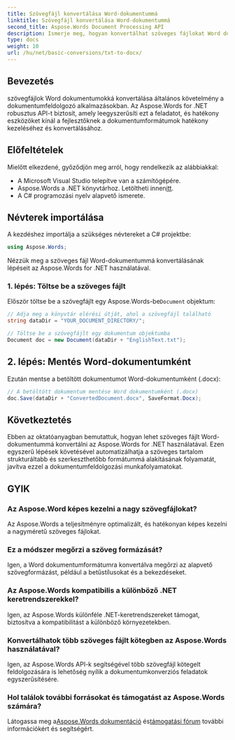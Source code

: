 ```yaml
---
title: Szövegfájl konvertálása Word-dokumentummá
linktitle: Szövegfájl konvertálása Word-dokumentummá
second_title: Aspose.Words Document Processing API
description: Ismerje meg, hogyan konvertálhat szöveges fájlokat Word dokumentumokká az Aspose.Words for .NET használatával. Hatékonyan kezelheti a dokumentumkonverziókat átfogó útmutatónkkal.
type: docs
weight: 10
url: /hu/net/basic-conversions/txt-to-docx/
---
```

## Bevezetés

szövegfájlok Word dokumentumokká konvertálása általános követelmény a dokumentumfeldolgozó alkalmazásokban. Az Aspose.Words for .NET robusztus API-t biztosít, amely leegyszerűsíti ezt a feladatot, és hatékony eszközöket kínál a fejlesztőknek a dokumentumformátumok hatékony kezeléséhez és konvertálásához.

## Előfeltételek

Mielőtt elkezdené, győződjön meg arról, hogy rendelkezik az alábbiakkal:
- A Microsoft Visual Studio telepítve van a számítógépére.
-  Aspose.Words a .NET könyvtárhoz. Letöltheti innen[itt](https://releases.aspose.com/words/net/).
- A C# programozási nyelv alapvető ismerete.

## Névterek importálása

A kezdéshez importálja a szükséges névtereket a C# projektbe:
```csharp
using Aspose.Words;
```

Nézzük meg a szöveges fájl Word-dokumentummá konvertálásának lépéseit az Aspose.Words for .NET használatával.

### 1. lépés: Töltse be a szöveges fájlt

 Először töltse be a szövegfájlt egy Aspose.Words-be`Document` objektum:
```csharp
// Adja meg a könyvtár elérési útját, ahol a szövegfájl található
string dataDir = "YOUR_DOCUMENT_DIRECTORY/";

// Töltse be a szövegfájlt egy dokumentum objektumba
Document doc = new Document(dataDir + "EnglishText.txt");
```

## 2. lépés: Mentés Word-dokumentumként

Ezután mentse a betöltött dokumentumot Word-dokumentumként (.docx):
```csharp
// A betöltött dokumentum mentése Word dokumentumként (.docx)
doc.Save(dataDir + "ConvertedDocument.docx", SaveFormat.Docx);
```

## Következtetés

Ebben az oktatóanyagban bemutattuk, hogyan lehet szöveges fájlt Word-dokumentummá konvertálni az Aspose.Words for .NET használatával. Ezen egyszerű lépések követésével automatizálhatja a szöveges tartalom strukturáltabb és szerkeszthetőbb formátummá alakításának folyamatát, javítva ezzel a dokumentumfeldolgozási munkafolyamatokat.

## GYIK

### Az Aspose.Word képes kezelni a nagy szövegfájlokat?
Az Aspose.Words a teljesítményre optimalizált, és hatékonyan képes kezelni a nagyméretű szöveges fájlokat.

### Ez a módszer megőrzi a szöveg formázását?
Igen, a Word dokumentumformátumra konvertálva megőrzi az alapvető szövegformázást, például a betűstílusokat és a bekezdéseket.

### Az Aspose.Words kompatibilis a különböző .NET keretrendszerekkel?
Igen, az Aspose.Words különféle .NET-keretrendszereket támogat, biztosítva a kompatibilitást a különböző környezetekben.

### Konvertálhatok több szöveges fájlt kötegben az Aspose.Words használatával?
Igen, az Aspose.Words API-k segítségével több szövegfájl kötegelt feldolgozására is lehetőség nyílik a dokumentumkonverziós feladatok egyszerűsítésére.

### Hol találok további forrásokat és támogatást az Aspose.Words számára?
 Látogassa meg a[Aspose.Words dokumentáció](https://reference.aspose.com/words/net/) és[támogatási fórum](https://forum.aspose.com/c/words/8) további információkért és segítségért.